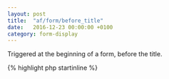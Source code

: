 ```yaml
---
layout: post
title:  "af/form/before_title"
date:   2016-12-23 00:00:00 +0100
category: form-display
---
```


Triggered at the beginning of a form, before the title.

{% highlight php startinline %}
<?php

function before_title( $form, $args ) {
    echo 'Before title';
}
add_action( 'af/form/before_title', 'before_title' );
add_action( 'af/form/before_title/id=FORM_ID', 'before_title' );
add_action( 'af/form/before_title/key=FORM_KEY', 'before_title' );

{% endhighlight %}